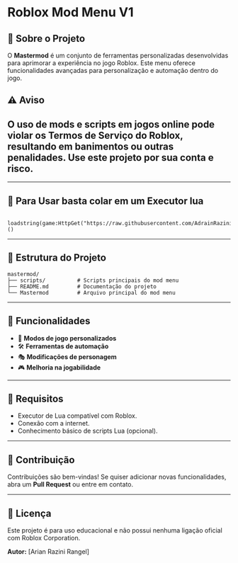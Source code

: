 
# Roblox Mod Menu V1

## 📌 Sobre o Projeto
O **Mastermod** é um conjunto de ferramentas personalizadas desenvolvidas para aprimorar a experiência no jogo Roblox. Este menu oferece funcionalidades avançadas para personalização e automação dentro do jogo.

## ⚠️ Aviso
O uso de mods e scripts em jogos online pode violar os Termos de Serviço do Roblox, resultando em banimentos ou outras penalidades. Use este projeto por sua conta e risco.
---
---
## 📂 Para Usar basta colar em um Executor lua
```
 loadstring(game:HttpGet("https://raw.githubusercontent.com/AdrainRazini/mastermod/refs/heads/main/apresentar"))()
```
---


## 📂 Estrutura do Projeto
```
mastermod/
├── scripts/          # Scripts principais do mod menu     
├── README.md         # Documentação do projeto
└── Mastermod         # Arquivo principal do mod menu
```

---

## 🚀 Funcionalidades
- 📌 **Modos de jogo personalizados**
- 🛠 **Ferramentas de automação**
- 🎭 **Modificações de personagem**
- 🎮 **Melhoria na jogabilidade**

---


## 📜 Requisitos
- Executor de Lua compatível com Roblox.
- Conexão com a internet.
- Conhecimento básico de scripts Lua (opcional).

---

## 🤝 Contribuição
Contribuições são bem-vindas! Se quiser adicionar novas funcionalidades, abra um **Pull Request** ou entre em contato.

---

## 📜 Licença
Este projeto é para uso educacional e não possui nenhuma ligação oficial com Roblox Corporation.

**Autor:** [Arian Razini Rangel]
